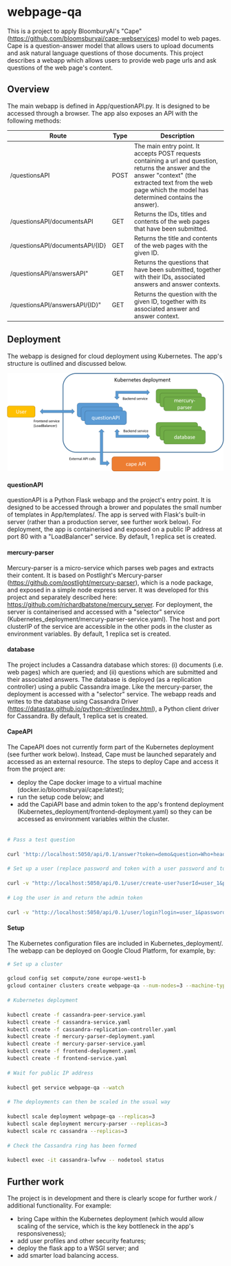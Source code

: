 # webpage-qa

This is a project to apply BloomburyAI's "Cape" (https://github.com/bloomsburyai/cape-webservices) model to web pages. Cape is a question-answer model that allows users to upload documents and ask natural language questions of those documents. This project describes a webapp which allows users to provide web page urls and ask questions of the web page's content.

## Overview

The main webapp is defined in App/questionAPI.py. It is designed to be accessed through a browser. The app also exposes an API with the following methods:

Route | Type | Description
---|---|---
/questionsAPI | POST | The main entry point. It accepts POST requests containing a url and question, returns the answer and the answer "context" (the extracted text from the web page which the model has determined contains the answer).
/questionsAPI/documentsAPI | GET | Returns the IDs, titles and contents of the web pages that have been submitted.
/questionsAPI/documentsAPI/{ID} | GET | Returns the title and contents of the web pages with the given ID.
/questionsAPI/answersAPI" | GET | Returns the questions that have been submitted, together with their IDs, associated answers and answer contexts.
/questionsAPI/answersAPI/{ID}" | GET | Returns the question with the given ID, together with its associated answer and answer context.
 
## Deployment

The webapp is designed for cloud deployment using Kubernetes. The app's structure is outlined and discussed below.

![alt text](https://github.com/richardbatstone/webpage-qa/blob/master/deployment_graphic.png "Deployment structure")

#### questionAPI

questionAPI is a Python Flask webapp and the project's entry point. It is designed to be accessed through a brower and populates the small number of templates in App/templates/. The app is served with Flask's built-in server (rather than a production server, see further work below). For deployment, the app is containerised and exposed on a public IP address at port 80 with a "LoadBalancer" service. By default, 1 replica set is created.

#### mercury-parser

Mercury-parser is a micro-service which parses web pages and extracts their content. It is based on Postlight's Mercury-parser (https://github.com/postlight/mercury-parser), which is a node package, and exposed in a simple node express server. It was developed for this project and separately described here: https://github.com/richardbatstone/mercury_server. For deployment, the server is containerised and accessed with a "selector" service (Kubernetes_deployment/mercury-parser-service.yaml). The host and port clusterIP of the service are accessible in the other pods in the cluster as environment variables. By default, 1 replica set is created.

#### database

The project includes a Cassandra database which stores: (i) documents (i.e. web pages) which are queried; and (ii) questions which are submitted and their associated answers. The database is deployed (as a replication controller) using a public Cassandra image. Like the mercury-parser, the deployment is accessed with a "selector" service. The webapp reads and writes to the database using Cassandra Driver (https://datastax.github.io/python-driver/index.html), a Python client driver for Cassandra. By default, 1 replica set is created.

#### CapeAPI

The CapeAPI does not currently form part of the Kubernetes deployment (see further work below). Instead, Cape must be launched separately and accessed as an external resource. The steps to deploy Cape and access it from the project are:

 - deploy the Cape docker image to a virtual machine (docker.io/bloomsburyai/cape:latest);
 - run the setup code below; and
 - add the CapiAPI base and admin token to the app's frontend deployment (Kubernetes_deployment/frontend-deployment.yaml) so they can be accessed as environment variables within the cluster.
 
 ```bash
 
 # Pass a test question
 
 curl 'http://localhost:5050/api/0.1/answer?token=demo&question=Who+heads+the+board?&text=The+board+is+represented+by+the+chairman'
 
 # Set up a user (replace password and token with a user password and token)
 
 curl -v "http://localhost:5050/api/0.1/user/create-user?userId=user_1&password=password&token=token&superAdminToken=REPLACEME"
 
 # Log the user in and return the admin token
 
 curl -v "http://localhost:5050/api/0.1/user/login?login=user_1&password=password"
 
 ```
 #### Setup
 
 The Kubernetes configuration files are included in Kubernetes_deployment/. The webapp can be deployed on Google Cloud Platform, for example, by:
 
 ```bash
 # Set up a cluster
 
 gcloud config set compute/zone europe-west1-b
 gcloud container clusters create webpage-qa --num-nodes=3 --machine-type "n1-standard-2"
 
 # Kubernetes deployment
 
 kubectl create -f cassandra-peer-service.yaml
 kubectl create -f cassandra-service.yaml
 kubectl create -f cassandra-replication-controller.yaml
 kubectl create -f mercury-parser-deployment.yaml
 kubectl create -f mercury-parser-service.yaml
 kubectl create -f frontend-deployment.yaml
 kubectl create -f frontend-service.yaml
 
 # Wait for public IP address
 
 kubectl get service webpage-qa --watch
 
 # The deployments can then be scaled in the usual way
 
 kubectl scale deployment webpage-qa --replicas=3
 kubectl scale deployment mercury-parser --replicas=3
 kubectl scale rc cassandra --replicas=3
 
 # Check the Cassandra ring has been formed
 
 kubectl exec -it cassandra-lwfvw -- nodetool status
 ```
 
 ## Further work

The project is in development and there is clearly scope for further work / additional functionality. For example:

 - bring Cape within the Kubernetes deployment (which would allow scaling of the service, which is the key bottleneck in the app's responsiveness);
 - add user profiles and other security features;
 - deploy the flask app to a WSGI server; and
 - add smarter load balancing access.
